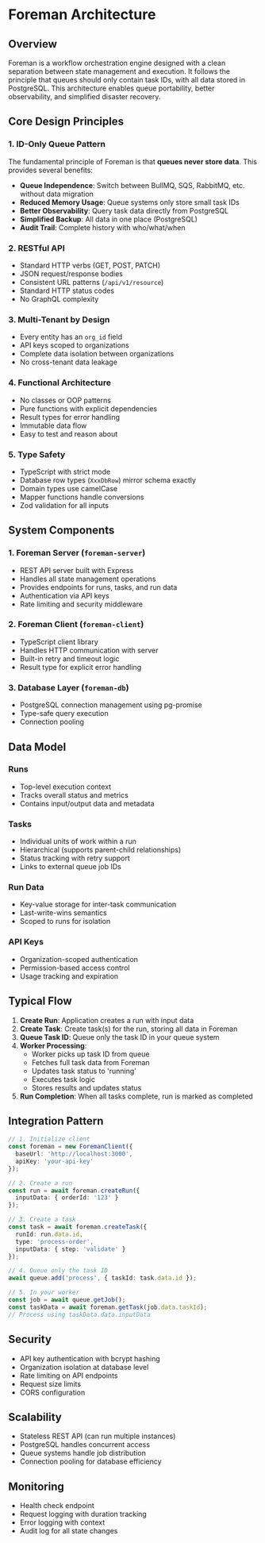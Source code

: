 # Foreman Architecture

## Overview

Foreman is a workflow orchestration engine designed with a clean separation between state management and execution. It follows the principle that queues should only contain task IDs, with all data stored in PostgreSQL. This architecture enables queue portability, better observability, and simplified disaster recovery.

## Core Design Principles

### 1. ID-Only Queue Pattern
The fundamental principle of Foreman is that **queues never store data**. This provides several benefits:
- **Queue Independence**: Switch between BullMQ, SQS, RabbitMQ, etc. without data migration
- **Reduced Memory Usage**: Queue systems only store small task IDs
- **Better Observability**: Query task data directly from PostgreSQL
- **Simplified Backup**: All data in one place (PostgreSQL)
- **Audit Trail**: Complete history with who/what/when

### 2. RESTful API
- Standard HTTP verbs (GET, POST, PATCH)
- JSON request/response bodies
- Consistent URL patterns (`/api/v1/resource`)
- Standard HTTP status codes
- No GraphQL complexity

### 3. Multi-Tenant by Design
- Every entity has an `org_id` field
- API keys scoped to organizations
- Complete data isolation between organizations
- No cross-tenant data leakage

### 4. Functional Architecture
- No classes or OOP patterns
- Pure functions with explicit dependencies
- Result types for error handling
- Immutable data flow
- Easy to test and reason about

### 5. Type Safety
- TypeScript with strict mode
- Database row types (`XxxDbRow`) mirror schema exactly
- Domain types use camelCase
- Mapper functions handle conversions
- Zod validation for all inputs

## System Components

### 1. Foreman Server (`foreman-server`)
- REST API server built with Express
- Handles all state management operations
- Provides endpoints for runs, tasks, and run data
- Authentication via API keys
- Rate limiting and security middleware

### 2. Foreman Client (`foreman-client`)
- TypeScript client library
- Handles HTTP communication with server
- Built-in retry and timeout logic
- Result type for explicit error handling

### 3. Database Layer (`foreman-db`)
- PostgreSQL connection management using pg-promise
- Type-safe query execution
- Connection pooling

## Data Model

### Runs
- Top-level execution context
- Tracks overall status and metrics
- Contains input/output data and metadata

### Tasks
- Individual units of work within a run
- Hierarchical (supports parent-child relationships)
- Status tracking with retry support
- Links to external queue job IDs

### Run Data
- Key-value storage for inter-task communication
- Last-write-wins semantics
- Scoped to runs for isolation

### API Keys
- Organization-scoped authentication
- Permission-based access control
- Usage tracking and expiration

## Typical Flow

1. **Create Run**: Application creates a run with input data
2. **Create Task**: Create task(s) for the run, storing all data in Foreman
3. **Queue Task ID**: Queue only the task ID in your queue system
4. **Worker Processing**:
   - Worker picks up task ID from queue
   - Fetches full task data from Foreman
   - Updates task status to 'running'
   - Executes task logic
   - Stores results and updates status
5. **Run Completion**: When all tasks complete, run is marked as completed

## Integration Pattern

```typescript
// 1. Initialize client
const foreman = new ForemanClient({
  baseUrl: 'http://localhost:3000',
  apiKey: 'your-api-key'
});

// 2. Create a run
const run = await foreman.createRun({
  inputData: { orderId: '123' }
});

// 3. Create a task
const task = await foreman.createTask({
  runId: run.data.id,
  type: 'process-order',
  inputData: { step: 'validate' }
});

// 4. Queue only the task ID
await queue.add('process', { taskId: task.data.id });

// 5. In your worker
const job = await queue.getJob();
const taskData = await foreman.getTask(job.data.taskId);
// Process using taskData.data.inputData
```

## Security

- API key authentication with bcrypt hashing
- Organization isolation at database level
- Rate limiting on API endpoints
- Request size limits
- CORS configuration

## Scalability

- Stateless REST API (can run multiple instances)
- PostgreSQL handles concurrent access
- Queue systems handle job distribution
- Connection pooling for database efficiency

## Monitoring

- Health check endpoint
- Request logging with duration tracking
- Error logging with context
- Audit log for all state changes



